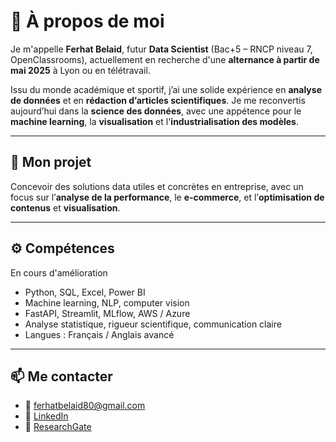 # 👋 À propos de moi

Je m'appelle **Ferhat Belaid**, futur **Data Scientist** (Bac+5 – RNCP niveau 7, OpenClassrooms), actuellement en recherche d'une **alternance à partir de mai 2025** à Lyon ou en télétravail.

Issu du monde académique et sportif, j’ai une solide expérience en **analyse de données** et en **rédaction d’articles scientifiques**. Je me reconvertis aujourd’hui dans la **science des données**, avec une appétence pour le **machine learning**, la **visualisation** et l'**industrialisation des modèles**.

---

## 💼 Mon projet

Concevoir des solutions data utiles et concrètes en entreprise, avec un focus sur l’**analyse de la performance**, le **e-commerce**, et l’**optimisation de contenus** et **visualisation**.

---

## ⚙️ Compétences
En cours d'amélioration
- Python, SQL, Excel, Power BI  
- Machine learning, NLP, computer vision  
- FastAPI, Streamlit, MLflow, AWS / Azure  
- Analyse statistique, rigueur scientifique, communication claire  
- Langues : Français / Anglais avancé

---

## 📫 Me contacter

- 📧 ferhatbelaid80@gmail.com  
- 🔗 [LinkedIn](https://www.linkedin.com/in/ferhat-belaid)  
- 📄 [ResearchGate](https://www.researchgate.net/profile/Ferhat-Belaid)

<!--
**ferabe/ferabe** is a ✨ _special_ ✨ repository because its `README.md` (this file) appears on your GitHub profile.

Here are some ideas to get you started:

- 🔭 I’m currently working on ...
- 🌱 I’m currently learning ...
- 👯 I’m looking to collaborate on ...
- 🤔 I’m looking for help with ...
- 💬 Ask me about ...
- 📫 How to reach me: ...
- 😄 Pronouns: ...
- ⚡ Fun fact: ...
-->
